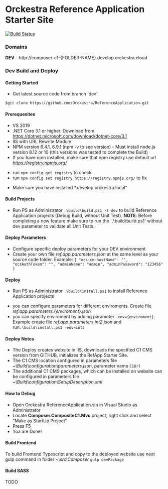 # Orckestra Reference Application Starter Site

[![Build Status](https://orckestra001.visualstudio.com/OrckestraCommerce/_apis/build/status/Product%20extension%20-%20RefApp?branchName=master)](https://orckestra001.visualstudio.com/OrckestraCommerce/_build/latest?definitionId=68&branchName=master)

### Domains
**DEV** - http://composer-c1-{FOLDER-NAME}.develop.orckestra.cloud


### Dev Build and Deploy

#### Getting Started
* Get latest source code from branch 'dev'

`$git clone https://github.com/Orckestra/ReferenceApplication.git`

#### Prerequesites
* VS 2019
* .NET Core 3.1 or higher. Download from https://dotnet.microsoft.com/download/dotnet-core/3.1
* IIS with URL Rewrite Module
* NPM version 6.4.1, 6.9.1 (npm -v to see version) - Must install node.js version 8.12 or 10 (this versions was tested to complete the Build)
* If you have npm installed, make sure that npm registry use default url *https://registry.npmjs.org/*
- run `npm config get registry` to check
- run `npm config set registry https://registry.npmjs.org/` to fix 
* Make sure you have installed *.develop.orckestra.local" 

#### Build Projects
* Run PS as Administrator `.\build\build.ps1 -t dev` to build Reference Application projects (Debug Build, without Unit Test). 
**NOTE**: Before completing a new feature make sure to run the `.\build\build.ps1' without dev parameter to validate all Unit Tests.


#### Deploy Parameters
* Configure specific deploy parameters for your DEV environment
* Create your own file *ref.app.parameters.json* at the same level as your source code folder. Example: 
`{
  "ocs-cm-hostName": "",
  "ocsAuthToken": "",
  "adminName": "admin",
  "adminPassword": "123456"
}`

#### Deploy 
* Run PS as Administrator `.\build\install.ps1` to install Reference Application projects
- you can configure parameters for different enviroments. Create file *ref.app.parameters.{enviroment}.json*
- you can specify enviroment by adding parameter `-env={enviroment}`. Example create file  *ref.app.parameters.int2.json*  and run`.\build\install.ps1 -env=int2` 

#### Deploy Notes
 * The Deploy creates website in IIS, downloads the specified C1 CMS version from GITHUB, initializes the RefApp Starter Site.
 * The C1 CMS location configured in parameters file *~\Build\configuration\parameters.json*, parameter name `C1Url` 
 * The additional C1 CMS packages, which can be installed on website can be configured in parameters file *~\Build\configuration\SetupDescription.xml*


#### How to Debug
* Open Orckestra.ReferenceApplication.sln in Visual Studio as Administrator
* Locate **Composer.CompositeC1.Mvc** project, right click and select "Make as StartUp Project"
* Press F5
* Yoa are Done!

 
#### Build Frontend
 To build Frontend Typescript and copy to the deployed website use next gulp command in folder *~\src\Composer*
 `gulp devPackage`

#### Build SASS
TODO
